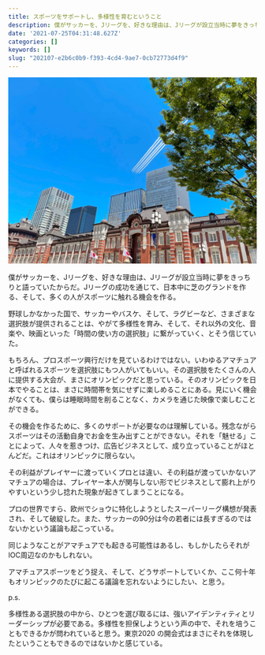 ```yaml
---
title: スポーツをサポートし、多様性を育むということ
description: 僕がサッカーを、Jリーグを、好きな理由は、Jリーグが設立当時に夢をきっちりと語っていたからだ。Jリーグの成功を通じて、日本中に芝のグランドを作る、そして、多くの人がスポーツに触れる機会を作る。
date: '2021-07-25T04:31:48.627Z'
categories: []
keywords: []
slug: "202107-e2b6c0b9-f393-4cd4-9ae7-0cb72773d4f9"
---
```

![](1__AKfthEt1FlvlHl__1ljZG0w.jpeg)

僕がサッカーを、Jリーグを、好きな理由は、Jリーグが設立当時に夢をきっちりと語っていたからだ。Jリーグの成功を通じて、日本中に芝のグランドを作る、そして、多くの人がスポーツに触れる機会を作る。

野球しかなかった国で、サッカーやバスケ、そして、ラグビーなど、さまざまな選択肢が提供されることは、やがて多様性を育み、そして、それ以外の文化、音楽や、映画といった「時間の使い方の選択肢」に繋がっていく、とそう信じていた。

もちろん、プロスポーツ興行だけを見ているわけではない。いわゆるアマチュアと呼ばれるスポーツを選択肢にもつ人がいてもいい。その選択肢をたくさんの人に提供する大会が、まさにオリンピックだと思っている。そのオリンピックを日本でやることは、まさに時間帯を気にせずに楽しめることにある。見にいく機会がなくても、僕らは睡眠時間を削ることなく、カメラを通じた映像で楽しむことができる。

その機会を作るために、多くのサポートが必要なのは理解している。残念ながらスポーツはその活動自身でお金を生み出すことができない。それを「魅せる」ことによって、人々を惹きつけ、広告ビジネスとして、成り立っていることがほとんどだ。これはオリンピックに限らない。

その利益がプレイヤーに渡っていくプロとは違い、その利益が渡っていかないアマチュアの場合は、プレイヤー本人が関与しない形でビジネスとして膨れ上がりやすいという少し捻れた現象が起きてしまうことになる。

プロの世界ですら、欧州でショウに特化しようとしたスーパーリーグ構想が発表され、そして破綻した。また、サッカーの90分は今の若者には長すぎるのではないかという議論も起こっている。

同じようなことがアマチュアでも起きる可能性はあるし、もしかしたらそれがIOC周辺なのかもしれない。

アマチュアスポーツをどう捉え、そして、どうサポートしていくか、ここ何十年もオリンピックのたびに起こる議論を忘れないようにしたい、と思う。

p.s.

多様性ある選択肢の中から、ひとつを選び取るには、強いアイデンティティとリーダーシップが必要である。多様性を担保しようという声の中で、それを培うこともできるかが問われていると思う。東京2020 の開会式はまさにそれを体現したということもできるのではないかと感じている。